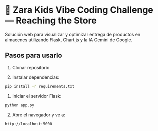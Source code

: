 # 🚀 Zara Kids Vibe Coding Challenge — Reaching the Store

Solución web para visualizar y optimizar entrega de productos en almacenes utilizando Flask, Chart.js y la IA Gemini de Google.

## Pasos para usarlo

1. Clonar repositorio

2. Instalar dependencias:
```bash
pip install -r requirements.txt
```

1. Iniciar el servidor Flask:
```bash
python app.py
```

2. Abre el navegador y ve a:
```
http://localhost:5000
```

